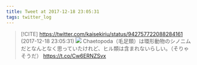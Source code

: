 ```yaml
---
title: Tweet at 2017-12-18 23:05:31
tags: twitter_log
---
```


> [!CITE] https://twitter.com/kaisekiriu/status/942757722088284161 (2017-12-18 23:05:31)
> ![](https://twitter.com/kaisekiriu/status/942757722088284161)
> Chaetopoda（毛足類）は環形動物のシノニムだとなんとなく思っていたけれど、ヒル類は含まれないらしい。（そりゃそうだ）
> https://t.co/Cw6ERNZSvx
